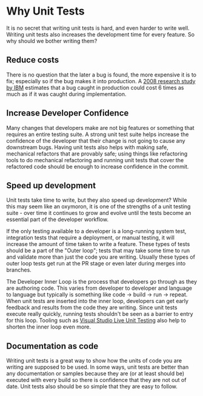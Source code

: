 # Why Unit Tests

It is no secret that writing unit tests is hard, and even harder to write well. Writing unit tests also increases the
development time for every feature. So why should we bother writing them?

## Reduce costs

There is no question that the later a bug is found, the more expensive it is to fix; especially so if the bug makes it
into production. A [2008 research study by IBM](ftp://ftp.software.ibm.com/software/rational/info/do_more/RAW14109USEN.pdf)
estimates that a bug caught in production could cost 6 times as much as if it was caught during implementation.

## Increase Developer Confidence

Many changes that developers make are not big features or something that requires an entire testing suite. A strong unit
test suite helps increase the confidence of the developer that their change is not going to cause any downstream bugs.
Having unit tests also helps with making safe, mechanical refactors that are provably safe; using things like
refactoring tools to do mechanical refactoring and running unit tests that cover the refactored code should be enough to
increase confidence in the commit.

## Speed up development

Unit tests take time to write, but they also speed up development? While this may seem like an oxymoron, it is one of
the strengths of a unit testing suite - over time it continues to grow and evolve until the tests become an essential
part of the developer workflow.

If the only testing available to a developer is a long-running system test, integration tests that require a deployment,
or manual testing, it will increase the amount of time taken to write a feature. These types of tests should be a part of
the "Outer loop"; tests that may take some time to run and validate more than just the code you are writing. Usually
these types of outer loop tests get run at the PR stage or even later during merges into branches.

The Developer Inner Loop is the process that developers go through as they are authoring code. This varies from
developer to developer and language to language but typically is something like code -> build -> run -> repeat. When
unit tests are inserted into the inner loop, developers can get early feedback and results from the code they are
writing. Since unit tests execute really quickly, running tests shouldn't be seen as a barrier to entry for this loop.
Tooling such as [Visual Studio Live Unit Testing](https://learn.microsoft.com/en-us/visualstudio/test/live-unit-testing-start?view=vs-2019)
also help to shorten the inner loop even more.

## Documentation as code

Writing unit tests is a great way to show how the units of code you are writing are supposed to be used. In some ways,
unit tests are better than any documentation or samples because they are (or at least should be) executed with every
build so there is confidence that they are not out of date. Unit tests also should be so simple that they are easy to follow.
